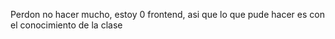 Perdon no hacer mucho, estoy 0 frontend, asi que lo que pude hacer es con el conocimiento de la clase